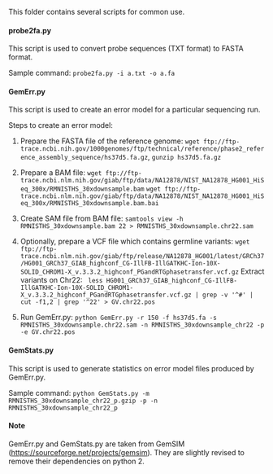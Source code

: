 This folder contains several scripts for common use.

#### probe2fa.py
This script is used to convert probe sequences (TXT format) to FASTA format.

Sample command:
`probe2fa.py -i a.txt -o a.fa`

#### GemErr.py
This script is used to create an error model for a particular sequencing run.

Steps to create an error model:
1. Prepare the FASTA file of the reference genome:
`wget ftp://ftp-trace.ncbi.nih.gov/1000genomes/ftp/technical/reference/phase2_reference_assembly_sequence/hs37d5.fa.gz`,
`gunzip hs37d5.fa.gz`

2. Prepare a BAM file:
`wget ftp://ftp-trace.ncbi.nlm.nih.gov/giab/ftp/data/NA12878/NIST_NA12878_HG001_HiSeq_300x/RMNISTHS_30xdownsample.bam`
`wget ftp://ftp-trace.ncbi.nlm.nih.gov/giab/ftp/data/NA12878/NIST_NA12878_HG001_HiSeq_300x/RMNISTHS_30xdownsample.bam.bai`

3. Create SAM file from BAM file:
`samtools view -h RMNISTHS_30xdownsample.bam 22 > RMNISTHS_30xdownsample.chr22.sam`

4. Optionally, prepare a VCF file which contains germline variants:
`wget ftp://ftp-trace.ncbi.nlm.nih.gov/giab/ftp/release/NA12878_HG001/latest/GRCh37/HG001_GRCh37_GIAB_highconf_CG-IllFB-IllGATKHC-Ion-10X-SOLID_CHROM1-X_v.3.3.2_highconf_PGandRTGphasetransfer.vcf.gz`
Extract variants on Chr22:
` less HG001_GRCh37_GIAB_highconf_CG-IllFB-IllGATKHC-Ion-10X-SOLID_CHROM1-X_v.3.3.2_highconf_PGandRTGphasetransfer.vcf.gz | grep -v '^#' | cut -f1,2 | grep '^22' > GV.chr22.pos`

5. Run GemErr.py:
`python GemErr.py -r 150 -f hs37d5.fa -s RMNISTHS_30xdownsample.chr22.sam -n RMNISTHS_30xdownsample_chr22 -p -e GV.chr22.pos`

#### GemStats.py
This script is used to generate statistics on error model files produced by GemErr.py.

Sample command:
`python GemStats.py -m RMNISTHS_30xdownsample_chr22_p.gzip -p -n RMNISTHS_30xdownsample_chr22_p`

#### Note
GemErr.py and GemStats.py are taken from GemSIM (https://sourceforge.net/projects/gemsim).
They are slightly revised to remove their dependencies on python 2.
